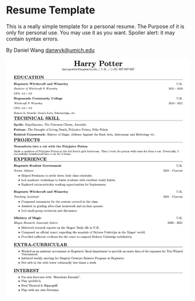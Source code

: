 Resume Template
===========================
This is a really simple template for a personal resume.
The Purpose of it is only for personal use. You may use it as you want.
Spoiler alert: it may contain syntax errors.

By Daniel Wang <danwyk@umich.edu>

![image](https://github.com/danwyk/Resume_Template/blob/main/Resume_Template.png)
